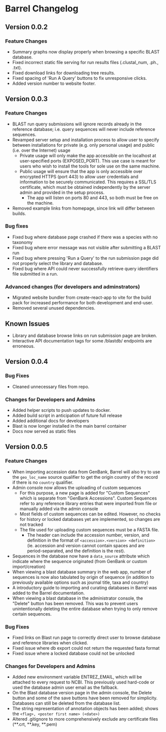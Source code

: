 # Barrel Changelog

## Version 0.0.2

### Feature Changes

-   Summary graphs now display properly when browsing a specific BLAST database.
-   Fixed incorrect static file serving for run results files (.clustal_num, .ph., .txt).
-   Fixed download links for downloading tree results.
-   Fixed spacing of 'Run A Query' buttons to fix unresponsive clicks.
-   Added version number to website footer.

## Version 0.0.3

### Feature Changes
-   BLAST run query submissions will ignore records already in the reference database; i.e. query sequences will never include reference sequences. 
-   Revamped server setup and installation process to allow user to specify between installations for private (e.g. only personal usage) and public (i.e. over the Internet) usage 
    -   Private usage will only make the app accessible on the localhost at user-specified ports (EXPOSED_PORT). This use case is meant for users who wish to install the tools for sole use on the same machine.
    -   Public usage will ensure that the app is only accessible over encrypted HTTPS (port 443) to allow user credentials and information to be securely communicated. This requires a SSL/TLS certificate, which must be obtained independently by the server admin and provided in the setup process.
        -   The app will listen on ports 80 and 443, so both must be free on the machine.
-   Removed example links from homepage, since link will differ between builds.

### Bug fixes
-   Fixed bug where database page crashed if there was a species with no taxonomy
-   Fixed bug where error message was not visible after submitting a BLAST run 
-   Fixed bug where pressing 'Run a Query' to the run submission page did not properly select the library and database.
-   Fixed bug where API could never successfully retrieve query identifiers file submitted in a run.

### Advanced changes (for developers and adminstrators)
-   Migrated website bundler from create-react-app to vite for the build pack for increased performance for both development and end-user.
-   Removed several unused dependencies.

## Known Issues
-   Library and database browse links on run submission page are broken.
-   Interactive API documentation tags for some /blastdb/ endpoints are erroneous.

## Version 0.0.4

### Bug Fixes
-   Cleaned unnecessary files from repo.

### Changes for Developers and Admins
-   Added helper scripts to push updates to docker.
-   Added build script in anticipation of future full release
-   Added additional docs for developers
-   Blast is now longer installed in the main barrel container
-   Docs now served as static files

## Version 0.0.5

### Feature Changes
-   When importing accession data from GenBank, Barrel will also try to use the `geo_loc_name` source qualifier to get the origin country of the record if there is no `country` qualifier.
-   Admin console now allows the uploading of custom sequences
    -   For this purpose, a new page is added for "Custom Sequences" which is separate from "GenBank Accessions". Custom Sequences refer to any reference library entries that were imported from file or manually added via the admin console
    -   Most fields of custom sequences can be edited. However, no checks for history or locked databases yet are implemented, so changes are not tracked
    -   The file used for uploading custom sequences must be a FASTA file.
        - The header can include the accession number, version, and definition in the format of `<accession>.<version> <definition>` (ie. accession and version cannot contain spaces and are period-separated, and the definition is the rest).
-   Sequences in the database now have a `data_source` attribute which indicate where the sequence originated (from GenBank or custom import/creation)
-   When viewing a blast database summary in the web app, number of sequences is now also tabulated by origin of sequence (in addition to previously available options such as journal title, taxa and country)
-   A introductory guide to importing and curating databases in Barrel was added to the Barrel documentation.
-   When viewing a blast database in the administrator console, the "Delete" button has been removed. This was to prevent users unintentionally deleting the entire database when trying to only remove certain sequences.

### Bug Fixes
-   Fixed links on Blast run page to correctly direct user to browse database and reference libraries when clicked.
-   Fixed issue where db export could not return the requested fasta format 
-   Fixed issue where a locked database could not be unlocked

### Changes for Developers and Admins
-   Added new environment variable ENTREZ_EMAIL, which will be attached to every request to NCBI. This previously used hard-code or used the database admin user email as the fallback.
-   On the Blast database version page in the admin console, the Delete button and some of the save buttons have been removed for simplicity. Databases can still be deleted from the database list.
-   The string representation of annotation objects has been added; shows the `<flag>, <poster first name> (<date>)`
-   Altered .gitignore to more comprehensively exclude any certificate files (**.crt, **.key, **.pem)